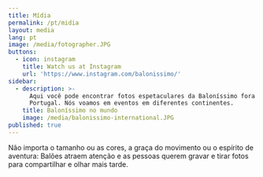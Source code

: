```yaml
---
title: Mídia
permalink: /pt/midia
layout: media
lang: pt
image: /media/fotographer.JPG
buttons:
  - icon: instagram
    title: Watch us at Instagram
    url: 'https://www.instagram.com/balonissimo/'
sidebar:
  - description: >-
      Aqui você pode encontrar fotos espetaculares da Baloníssimo fora de
      Portugal. Nós voamos em eventos em diferentes continentes.
    title: Baloníssimo no mundo
    image: /media/balonissimo-international.JPG
published: true
---
```

Não importa o tamanho ou as cores, a graça do movimento ou o espírito de aventura: Balões atraem atenção e as pessoas querem gravar e tirar fotos para compartilhar e olhar mais tarde.
